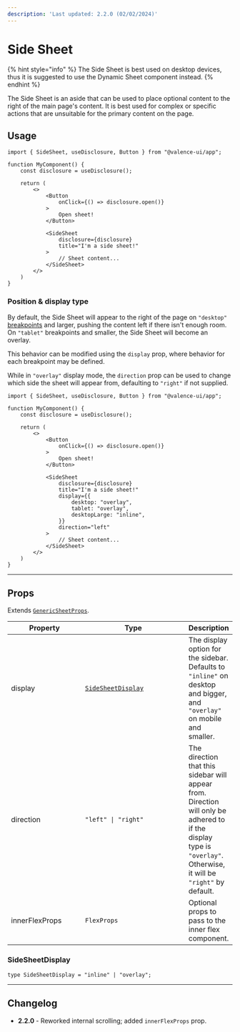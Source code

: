 ```yaml
---
description: 'Last updated: 2.2.0 (02/02/2024)'
---
```


# Side Sheet

{% hint style="info" %}
The Side Sheet is best used on desktop devices, thus it is suggested to use the Dynamic Sheet component instead.
{% endhint %}

The Side Sheet is an aside that can be used to place optional content to the right of the main page's content. It is best used for complex or specific actions that are unsuitable for the primary content on the page.

## Usage

```tsx
import { SideSheet, useDisclosure, Button } from "@valence-ui/app";

function MyComponent() { 
    const disclosure = useDisclosure();

    return ( 
        <>
            <Button
                onClick={() => disclosure.open()}
            > 
                Open sheet!
            </Button>
            
            <SideSheet
                disclosure={disclosure}
                title="I'm a side sheet!"
            >
                // Sheet content...
            </SideSheet>
        </>
    )
}
```

### Position & display type

By default, the Side Sheet will appear to the right of the page on `"desktop"` [breakpoints](../../../core-concepts/responsiveness.md) and larger, pushing the content left if there isn't enough room. On `"tablet"` breakpoints and smaller, the Side Sheet will become an overlay.

This behavior can be modified using the `display` prop, where behavior for each breakpoint may be defined.

While in `"overlay"` display mode, the `direction` prop can be used to change which side the sheet will appear from, defaulting to `"right"` if not supplied.

```tsx
import { SideSheet, useDisclosure, Button } from "@valence-ui/app";

function MyComponent() { 
    const disclosure = useDisclosure();

    return ( 
        <>
            <Button
                onClick={() => disclosure.open()}
            > 
                Open sheet!
            </Button>
            
            <SideSheet
                disclosure={disclosure}
                title="I'm a side sheet!"
                display={{
                    desktop: "overlay", 
                    tablet: "overlay",
                    desktopLarge: "inline",
                }}
                direction="left"
            >
                // Sheet content...
            </SideSheet>
        </>
    )
}
```

***

## Props

Extends [`GenericSheetProps`](../../generics/generic-sheet-props.md#genericsheetprops).

<table data-full-width="true"><thead><tr><th width="149.7981308411215">Property</th><th width="216">Type</th><th>Description</th></tr></thead><tbody><tr><td>display</td><td><a href="side-sheet.md#sidesheetdisplay"><code>SideSheetDisplay</code></a></td><td>The display option for the sidebar. Defaults to <code>"inline"</code> on desktop and bigger, and <code>"overlay"</code> on mobile and smaller.</td></tr><tr><td>direction</td><td><code>"left" | "right"</code></td><td>The direction that this sidebar will appear from. Direction will only be adhered to if the display type is <code>"overlay"</code>. Otherwise, it will be <code>"right"</code> by default.</td></tr><tr><td>innerFlexProps</td><td><code>FlexProps</code></td><td>Optional props to pass to the inner flex component.</td></tr></tbody></table>

### SideSheetDisplay

```tsx
type SideSheetDisplay = "inline" | "overlay";
```

***

## Changelog

* **2.2.0** - Reworked internal scrolling; added `innerFlexProps` prop.
